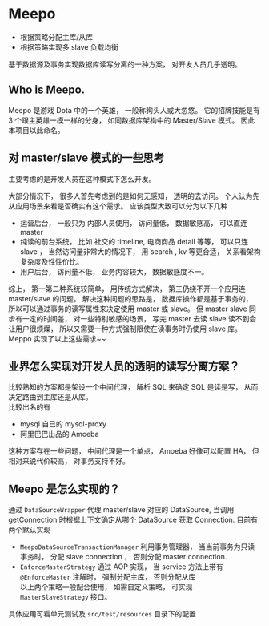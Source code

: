 Meepo
=============
  
- 根据策略分配主库/从库  
- 根据策略实现多 slave 负载均衡 

基于数据源及事务实现数据库读写分离的一种方案， 对开发人员几乎透明。

Who is Meepo.
--------------

Meepo 是游戏 Dota 中的一个英雄， 一般称狗头人或大忽悠。 它的招牌技能是有 3 个跟主英雄一模一样的分身， 如同数据库架构中的  Master/Slave 模式。 因此本项目以此命名。

对 master/slave 模式的一些思考
-------------------------------

主要考虑的是开发人员在这种模式下怎么开发。

大部分情况下， 很多人首先考虑到的是如何无感知， 透明的去访问。 个人认为先从应用场景来看是否确实有这个需求。 应该类型大致可以分为以下几种：
  
- 运营后台， 一般只为 内部人员使用， 访问量低， 数据敏感高，  可以直连 master
- 纯读的前台系统， 比如 社交的 timeline, 电商商品 detail 等等， 可以只连 slave ， 当然访问量非常大的情况下， 用 search ,  kv 等更合适， 关系看架构复杂度及性性价比。
- 用户后台， 访问量不低， 业务内容较大， 数据敏感度不一。

综上， 第一第二种系统较简单， 用传统方式解决， 第三仍绕不开一个应用连 master/slave 的问题。
解决这种问题的思路是， 数据库操作都是基于事务的， 所以可以通过事务的读写属性来决定使用 master 或 slave。
但 master slave 同步有一定的时间差， 对一些特别敏感的场景， 写完 master 去读 slave 读不到会让用户很烦燥， 所以又需要一种方式强制限使在读事务时仍使用 slave 库。   
Meppo 实现了以上这些需求~~   


业界怎么实现对开发人员的透明的读写分离方案？
----------------------------------------------

比较熟知的方案都是架设一个中间代理， 解析 SQL 来确定 SQL 是读是写， 从而决定路由到主库还是从库。  
比较出名的有  

- mysql 自已的  mysql-proxy  
- 阿里巴巴出品的  Amoeba  

这种方案存在一些问题，  中间代理是一个单点， Amoeba 好像可以配置 HA， 但相对来说代价较高， 对事务支持不好。

Meepo 是怎么实现的？
--------------------

通过 `DataSourceWrapper` 代理 master/slave 对应的 DataSource, 当调用  getConnection 时根据上下文确定从哪个 DataSource 获取 Connection.
目前有两个默认实现   

- `MeepoDataSourceTransactionManager` 利用事务管理器， 当当前事务为只读事务时， 分配 slave connection ， 否则分配 master connection.  
- `EnforceMasterStrategy` 通过 AOP 实现， 当 service 方法上带有 `@EnforceMaster` 注解时， 强制分配主库， 否则分配从库  
以上两个策略一般配合使用， 如需自定义策略， 可实现 `MasterSlaveStrategy` 接口。

具体应用可看单元测试及 `src/test/resources` 目录下的配置
 